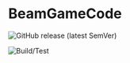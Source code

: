 # BeamGameCode

![GitHub release (latest SemVer)](https://img.shields.io/github/v/release/Apian-Framework/BeamGameCode?label=Latest%20Release)

![Build/Test](https://github.com/Apian-Framework/BeamGameCode/workflows/Build-Test/badge.svg)


